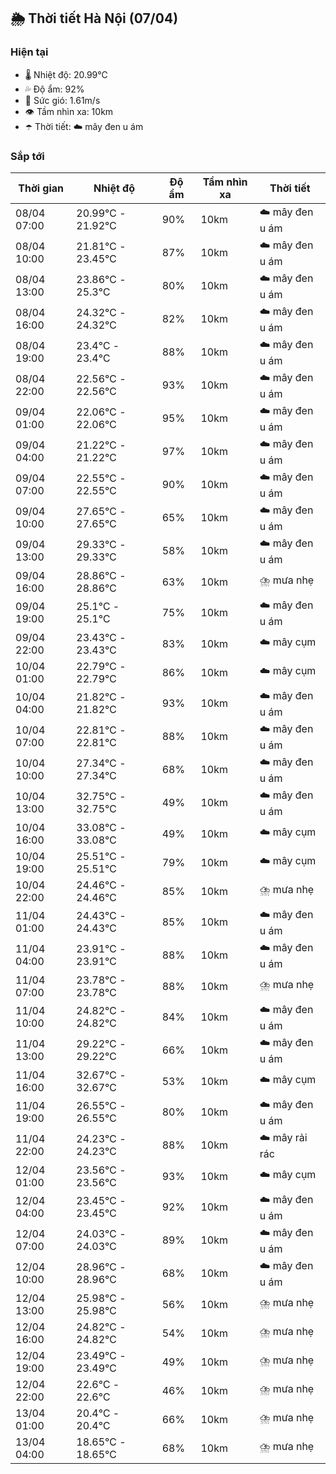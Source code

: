 ## 🌦️ Thời tiết Hà Nội (07/04)

### Hiện tại

- 🌡️ Nhiệt độ: 20.99℃
- 💦 Độ ẩm: 92%
- 💨 Sức gió: 1.61m/s
- 👁️ Tầm nhìn xa: 10km
- ☂️ Thời tiết: ☁️ mây đen u ám

### Sắp tới

| Thời gian | Nhiệt độ | Độ ẩm | Tầm nhìn xa | Thời tiết |
| --- | --- | --- | --- | --- |
| 08/04 07:00 | 20.99℃ - 21.92℃ | 90% | 10km | ☁️ mây đen u ám |
| 08/04 10:00 | 21.81℃ - 23.45℃ | 87% | 10km | ☁️ mây đen u ám |
| 08/04 13:00 | 23.86℃ - 25.3℃ | 80% | 10km | ☁️ mây đen u ám |
| 08/04 16:00 | 24.32℃ - 24.32℃ | 82% | 10km | ☁️ mây đen u ám |
| 08/04 19:00 | 23.4℃ - 23.4℃ | 88% | 10km | ☁️ mây đen u ám |
| 08/04 22:00 | 22.56℃ - 22.56℃ | 93% | 10km | ☁️ mây đen u ám |
| 09/04 01:00 | 22.06℃ - 22.06℃ | 95% | 10km | ☁️ mây đen u ám |
| 09/04 04:00 | 21.22℃ - 21.22℃ | 97% | 10km | ☁️ mây đen u ám |
| 09/04 07:00 | 22.55℃ - 22.55℃ | 90% | 10km | ☁️ mây đen u ám |
| 09/04 10:00 | 27.65℃ - 27.65℃ | 65% | 10km | ☁️ mây đen u ám |
| 09/04 13:00 | 29.33℃ - 29.33℃ | 58% | 10km | ☁️ mây đen u ám |
| 09/04 16:00 | 28.86℃ - 28.86℃ | 63% | 10km | ⛈️ mưa nhẹ |
| 09/04 19:00 | 25.1℃ - 25.1℃ | 75% | 10km | ☁️ mây đen u ám |
| 09/04 22:00 | 23.43℃ - 23.43℃ | 83% | 10km | ☁️ mây cụm |
| 10/04 01:00 | 22.79℃ - 22.79℃ | 86% | 10km | ☁️ mây cụm |
| 10/04 04:00 | 21.82℃ - 21.82℃ | 93% | 10km | ☁️ mây đen u ám |
| 10/04 07:00 | 22.81℃ - 22.81℃ | 88% | 10km | ☁️ mây đen u ám |
| 10/04 10:00 | 27.34℃ - 27.34℃ | 68% | 10km | ☁️ mây đen u ám |
| 10/04 13:00 | 32.75℃ - 32.75℃ | 49% | 10km | ☁️ mây đen u ám |
| 10/04 16:00 | 33.08℃ - 33.08℃ | 49% | 10km | ☁️ mây cụm |
| 10/04 19:00 | 25.51℃ - 25.51℃ | 79% | 10km | ☁️ mây cụm |
| 10/04 22:00 | 24.46℃ - 24.46℃ | 85% | 10km | ⛈️ mưa nhẹ |
| 11/04 01:00 | 24.43℃ - 24.43℃ | 85% | 10km | ☁️ mây đen u ám |
| 11/04 04:00 | 23.91℃ - 23.91℃ | 88% | 10km | ☁️ mây đen u ám |
| 11/04 07:00 | 23.78℃ - 23.78℃ | 88% | 10km | ⛈️ mưa nhẹ |
| 11/04 10:00 | 24.82℃ - 24.82℃ | 84% | 10km | ☁️ mây đen u ám |
| 11/04 13:00 | 29.22℃ - 29.22℃ | 66% | 10km | ☁️ mây đen u ám |
| 11/04 16:00 | 32.67℃ - 32.67℃ | 53% | 10km | ☁️ mây cụm |
| 11/04 19:00 | 26.55℃ - 26.55℃ | 80% | 10km | ☁️ mây đen u ám |
| 11/04 22:00 | 24.23℃ - 24.23℃ | 88% | 10km | ☁️ mây rải rác |
| 12/04 01:00 | 23.56℃ - 23.56℃ | 93% | 10km | ☁️ mây cụm |
| 12/04 04:00 | 23.45℃ - 23.45℃ | 92% | 10km | ☁️ mây đen u ám |
| 12/04 07:00 | 24.03℃ - 24.03℃ | 89% | 10km | ☁️ mây đen u ám |
| 12/04 10:00 | 28.96℃ - 28.96℃ | 68% | 10km | ☁️ mây đen u ám |
| 12/04 13:00 | 25.98℃ - 25.98℃ | 56% | 10km | ⛈️ mưa nhẹ |
| 12/04 16:00 | 24.82℃ - 24.82℃ | 54% | 10km | ⛈️ mưa nhẹ |
| 12/04 19:00 | 23.49℃ - 23.49℃ | 49% | 10km | ⛈️ mưa nhẹ |
| 12/04 22:00 | 22.6℃ - 22.6℃ | 46% | 10km | ⛈️ mưa nhẹ |
| 13/04 01:00 | 20.4℃ - 20.4℃ | 66% | 10km | ⛈️ mưa nhẹ |
| 13/04 04:00 | 18.65℃ - 18.65℃ | 68% | 10km | ⛈️ mưa nhẹ |
